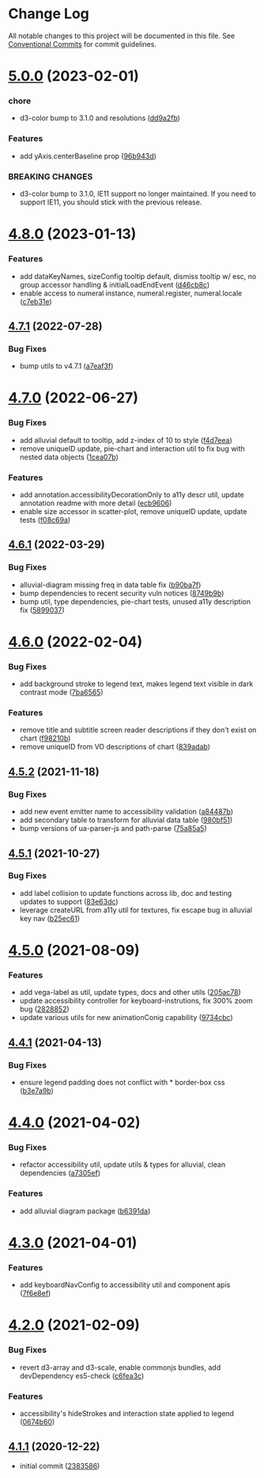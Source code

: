 # Change Log

All notable changes to this project will be documented in this file.
See [Conventional Commits](https://conventionalcommits.org) for commit guidelines.

# [5.0.0](https://github.com/visa/visa-chart-components/compare/@visa/visa-charts-utils@4.8.0...@visa/visa-charts-utils@5.0.0) (2023-02-01)

### chore

- d3-color bump to 3.1.0 and resolutions ([dd9a2fb](https://github.com/visa/visa-chart-components/commit/dd9a2fb369c44bab6607acb5229ceb656dce5561))

### Features

- add yAxis.centerBaseline prop ([96b943d](https://github.com/visa/visa-chart-components/commit/96b943db7ee03a9eca97a3acf54e9e552878b794))

### BREAKING CHANGES

- d3-color bump to 3.1.0, IE11 support no longer maintained. If you need to support IE11, you should stick with the previous release.

# [4.8.0](https://github.com/visa/visa-chart-components/compare/@visa/visa-charts-utils@4.7.1...@visa/visa-charts-utils@4.8.0) (2023-01-13)

### Features

- add dataKeyNames, sizeConfig tooltip default, dismiss tooltip w/ esc, no group accessor handling & initialLoadEndEvent ([d46cb8c](https://github.com/visa/visa-chart-components/commit/d46cb8c8b3187bc698af3f3604c3d5951fb66e03))
- enable access to numeral instance, numeral.register, numeral.locale ([c7eb31e](https://github.com/visa/visa-chart-components/commit/c7eb31e481ea55632066894e80f600151d15ec52))

## [4.7.1](https://github.com/visa/visa-chart-components/compare/@visa/visa-charts-utils@4.7.0...@visa/visa-charts-utils@4.7.1) (2022-07-28)

### Bug Fixes

- bump utils to v4.7.1 ([a7eaf3f](https://github.com/visa/visa-chart-components/commit/a7eaf3f85d4dd85797c4bbb2534ff98868590cdb))

# [4.7.0](https://github.com/visa/visa-chart-components/compare/@visa/visa-charts-utils@4.6.1...@visa/visa-charts-utils@4.7.0) (2022-06-27)

### Bug Fixes

- add alluvial default to tooltip, add z-index of 10 to style ([f4d7eea](https://github.com/visa/visa-chart-components/commit/f4d7eea78a6c9dbb5b8243f8a1520258108c4ae8))
- remove uniqueID update, pie-chart and interaction util to fix bug with nested data objects ([1cea07b](https://github.com/visa/visa-chart-components/commit/1cea07be1936f2c39d9b636d47a4fe59d147bb62))

### Features

- add annotation.accessibilityDecorationOnly to a11y descr util, update annotation readme with more detail ([ecb9606](https://github.com/visa/visa-chart-components/commit/ecb9606976bdc172feb196b1ab33c008a00b2392))
- enable size accessor in scatter-plot, remove uniqueID update, update tests ([f08c69a](https://github.com/visa/visa-chart-components/commit/f08c69ab8b1ab65881db46e55837c2a4f6995bb9))

## [4.6.1](https://github.com/visa/visa-chart-components/compare/@visa/visa-charts-utils@4.6.0...@visa/visa-charts-utils@4.6.1) (2022-03-29)

### Bug Fixes

- alluvial-diagram missing freq in data table fix ([b90ba7f](https://github.com/visa/visa-chart-components/commit/b90ba7f95a0e387f5018381b1de6b34c3dc95f3f))
- bump dependencies to recent security vuln notices ([8749b9b](https://github.com/visa/visa-chart-components/commit/8749b9b11aeba92ecf39fc36251cdcb8844a7a46))
- bump util, type dependencies, pie-chart tests, unused a11y description fix ([5899037](https://github.com/visa/visa-chart-components/commit/5899037a074a4cec4112a4a8a8d78e598fdcf458))

# [4.6.0](https://github.com/visa/visa-chart-components/compare/@visa/visa-charts-utils@4.5.2...@visa/visa-charts-utils@4.6.0) (2022-02-04)

### Bug Fixes

- add background stroke to legend text, makes legend text visible in dark contrast mode ([7ba6565](https://github.com/visa/visa-chart-components/commit/7ba6565d6dc404717203d42baff7ea5817416208))

### Features

- remove title and subtitle screen reader descriptions if they don't exist on chart ([f98210b](https://github.com/visa/visa-chart-components/commit/f98210b6f0fba2d2bc4c5277b9a4af4d01bd0d1e))
- remove uniqueID from VO descriptions of chart ([839adab](https://github.com/visa/visa-chart-components/commit/839adabd3dd3449097f6fe8519f567fccebb32c0))

## [4.5.2](https://github.com/visa/visa-chart-components/compare/@visa/visa-charts-utils@4.5.1...@visa/visa-charts-utils@4.5.2) (2021-11-18)

### Bug Fixes

- add new event emitter name to accessibility validation ([a84487b](https://github.com/visa/visa-chart-components/commit/a84487b726563de74107d620526ba071350074c3))
- add secondary table to transform for alluvial data table ([980bf51](https://github.com/visa/visa-chart-components/commit/980bf51e09356c6a513abad391f67483ef6b45b1))
- bump versions of ua-parser-js and path-parse ([75a85a5](https://github.com/visa/visa-chart-components/commit/75a85a528718122d79e781d3b848ab064c9dc7e5))

## [4.5.1](https://github.com/visa/visa-chart-components/compare/@visa/visa-charts-utils@4.5.0...@visa/visa-charts-utils@4.5.1) (2021-10-27)

### Bug Fixes

- add label collision to update functions across lib, doc and testing updates to support ([83e63dc](https://github.com/visa/visa-chart-components/commit/83e63dc352165a68aee9db4e7175fd241c13f523))
- leverage createURL from a11y util for textures, fix escape bug in alluvial key nav ([b25ec61](https://github.com/visa/visa-chart-components/commit/b25ec6155fb343a5774981b77fa2b1116f9b5fba))

# [4.5.0](https://github.com/visa/visa-chart-components/compare/@visa/visa-charts-utils@4.4.1...@visa/visa-charts-utils@4.5.0) (2021-08-09)

### Features

- add vega-label as util, update types, docs and other utils ([205ac78](https://github.com/visa/visa-chart-components/commit/205ac780821399871e866815f006bbcb63bd7eba))
- update accessibility controller for keyboard-instrutions, fix 300% zoom bug ([2828852](https://github.com/visa/visa-chart-components/commit/2828852d72ed3ca2bb97fb493a315c93803c308c))
- update various utils for new animationConig capability ([9734cbc](https://github.com/visa/visa-chart-components/commit/9734cbc6810d6f064b0d797d836bd4437c4f0f12))

## [4.4.1](https://github.com/visa/visa-chart-components/compare/@visa/visa-charts-utils@4.4.0...@visa/visa-charts-utils@4.4.1) (2021-04-13)

### Bug Fixes

- ensure legend padding does not conflict with \* border-box css ([b3e7a9b](https://github.com/visa/visa-chart-components/commit/b3e7a9b3f5504819e6f10a712cf9bba920b11b41))

# [4.4.0](https://github.com/visa/visa-chart-components/compare/@visa/visa-charts-utils@4.3.0...@visa/visa-charts-utils@4.4.0) (2021-04-02)

### Bug Fixes

- refactor accessibility util, update utils & types for alluvial, clean dependencies ([a7305ef](https://github.com/visa/visa-chart-components/commit/a7305ef85f8e6b17d47bfb5bfcfc307626ea8bba))

### Features

- add alluvial diagram package ([b6391da](https://github.com/visa/visa-chart-components/commit/b6391da16a7f2aabd0a0596b3d38994ff456876f))

# [4.3.0](https://github.com/visa/visa-chart-components/compare/@visa/visa-charts-utils@4.2.0...@visa/visa-charts-utils@4.3.0) (2021-04-01)

### Features

- add keyboardNavConfig to accessibility util and component apis ([7f6e8ef](https://github.com/visa/visa-chart-components/commit/7f6e8efee3f3c5a865c44862a72bef498eee0289))

# [4.2.0](https://github.com/visa/visa-chart-components/compare/@visa/visa-charts-utils@4.1.1...@visa/visa-charts-utils@4.2.0) (2021-02-09)

### Bug Fixes

- revert d3-array and d3-scale, enable commonjs bundles, add devDependency es5-check ([c6fea3c](https://github.com/visa/visa-chart-components/commit/c6fea3c601dfc4650b52996721ead03a1b363e2b))

### Features

- accessibility's hideStrokes and interaction state applied to legend ([0674b60](https://github.com/visa/visa-chart-components/commit/0674b608e918964f9bbce2992e363bf24f9cb911))

## [4.1.1](https://github.com/visa/visa-chart-components/tree/%40visa/visa-charts-utils%404.1.1) (2020-12-22)

- initial commit ([2383586](https://github.com/visa/visa-chart-components/commit/238358698bb59b8f20f424eeedc7235f51e02037))
